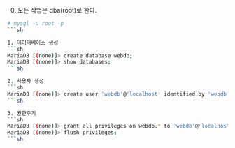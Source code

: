 
0. 모든 작업은 dba(root)로 한다.
```sh
# mysql -u root -p
```sh

1. 데이터베이스 생성
```sh
MariaDB [(none)]> create database webdb;
MariaDB [(none)]> show databases;
```sh

2. 사용자 생성
```sh
MariaDB [(none)]> create user 'webdb'@'localhost' identified by 'webdb';
```sh

3. 권한주기
```sh
MariaDB [(none)]> grant all privileges on webdb.* to 'webdb'@'localhost';
MariaDB [(none)]> flush privileges;
```sh

